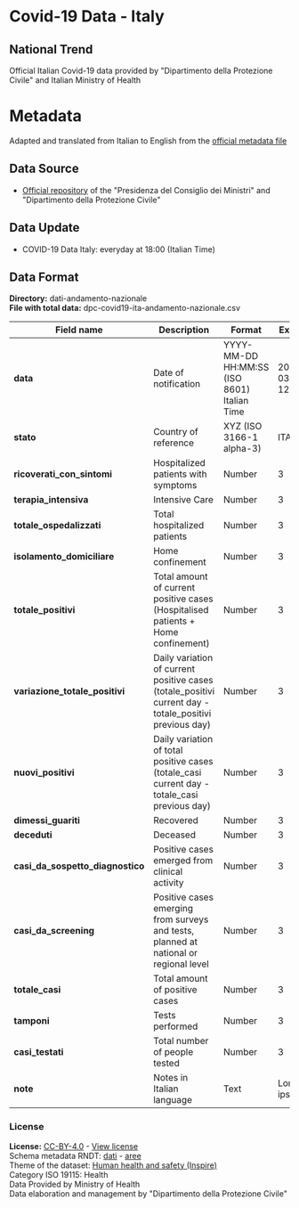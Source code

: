 # Covid-19 Data - Italy

## National Trend

Official Italian Covid-19 data provided by "Dipartimento della Protezione Civile" and Italian Ministry of Health



# Metadata

Adapted and translated from Italian to English from the [official metadata file](https://github.com/pcm-dpc/COVID-19/blob/master/dati-andamento-covid19-italia.md)

## Data Source

- [Official repository](https://github.com/pcm-dpc/COVID-19) of the "Presidenza del Consiglio dei Ministri" and "Dipartimento della Protezione Civile"



## Data Update

- COVID-19 Data Italy: everyday at 18:00 (Italian Time)



## Data Format

**Directory:**  dati-andamento-nazionale<br>
**File with total data:** dpc-covid19-ita-andamento-nazionale.csv<br>



| Field name                  | Description                            | Format                       | Example             |
|-----------------------------|----------------------------------------|-------------------------------|---------------------|
| **data**                            | Date of notification                   | YYYY-MM-DD HH:MM:SS (ISO 8601) Italian Time | 2020-03-05 12:15:45 |
| **stato**                           | Country of reference                   | XYZ (ISO 3166-1 alpha-3)      | ITA                 |
| **ricoverati_con_sintomi**          | Hospitalized patients with symptoms    | Number                        | 3                   |
| **terapia_intensiva**               | Intensive Care                         | Number                        | 3                   |
| **totale_ospedalizzati**            | Total hospitalized patients            | Number                        | 3                   |
| **isolamento_domiciliare**          | Home confinement                       | Number                        | 3                   |
| **totale_positivi**                 | Total amount of current positive cases (Hospitalised patients + Home confinement)  | Number                        | 3                   |
| **variazione_totale_positivi**      | Daily variation of current positive cases (totale_positivi current day - totale_positivi previous day)  | Number                        | 3                   |
| **nuovi_positivi**                  | Daily variation of total positive cases (totale_casi current day - totale_casi previous day)  | Number                        | 3                   |
| **dimessi_guariti**                 | Recovered                              | Number                        | 3                   |
| **deceduti**                        | Deceased                                  | Number                        | 3                   |
| **casi_da_sospetto_diagnostico**    | Positive cases emerged from clinical activity                                  | Number                        | 3                   |
| **casi_da_screening**               | Positive cases emerging from surveys and tests, planned at national or regional level                                  | Number                        | 3                   |
| **totale_casi**                     | Total amount of positive cases         | Number                        | 3                   |
| **tamponi**                         | Tests performed                        | Number                        | 3                   |
| **casi_testati**                    | Total number of people tested                        | Number                        | 3                   |
| **note**                            | Notes in Italian language                       | Text                        | Lorem ipsum...                   |




### License
**License:** [CC-BY-4.0](https://creativecommons.org/licenses/by/4.0/deed.it) - [View license](https://github.com/pcm-dpc/COVID-19/blob/master/LICENSE)<br>
Schema metadata RNDT: [dati](https://geodati.gov.it/geoportale/visualizzazione-metadati/scheda-metadati/?uuid=PCM%3ACOVID-19%3A05032020%3A093000) - [aree](https://geodati.gov.it/geoportale/visualizzazione-metadati/scheda-metadati/?uuid=PCM%3A000086%3A20200306%3A110700)<br>
Theme of the dataset: [Human health and safety (Inspire)](http://inspire.ec.europa.eu/theme/hh)<br>
Category ISO 19115: Health<br>
Data Provided by Ministry of Health<br>
Data elaboration and management by "Dipartimento della Protezione Civile"